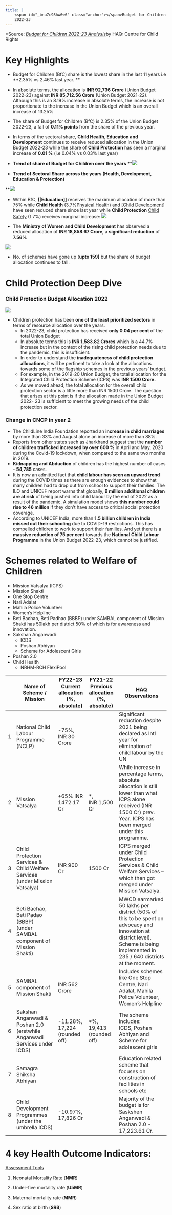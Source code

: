 ```yaml
---
title: |
    <span id="_bnu7c98hw6w6" class="anchor"></span>Budget for Children
    2022-23
---
```


*Source: [*Budget for Children 2022-23 Analysis*](https://drive.google.com/file/d/1dLv6dVrUjUXisEWIHisCS4MHficDf4yz/view?usp=sharing)by HAQ: Centre for Child Rights

# Key Highlights


- Budget for Children (BfC) share is the lowest share in the last 11 years i.e **2.35% vs 2.46% last year. **

- In absolute terms, the allocation is **INR 92,736 Crore** (Union Budget 2022-23) against **INR 85,712.56 Crore** (Union Budget 2021-22). Although this is an 8.19% increase in absolute terms, the increase is not proportionate to the increase in the Union Budget which is an overall increase of 13.25%

- The share of Budget for Children (BfC) is 2.35% of the Union Budget 2022-23, a fall of **0.11% points** from the share of the previous year.

- In terms of the sectoral share, **Child Health, Education and Development** continues to receive reduced allocation in the Union Budget 2022-23 while the share of **Child Protection** has seen a marginal increase of **0.01 %** (i.e 0.04% vs 0.03% last year)

- **Trend of share of Budget for Children over the years**
**![](https://lh6.googleusercontent.com/gC3nEhV1w5hzvGQwfR-4FKZmRrdSXXiE_y5H4Y-HZh-iH3OFkhZXoaOe3u2issVc5VBxwLXj4X4xcTaoExfh8RkrmBSBw0ncsKU2a15FDaaYmuehgCckF8AXfbNF32WCeeLm8FRf)

- **Trend of Sectoral Share across the years (Health, Development,
 Education & Protection)**

**![](https://lh3.googleusercontent.com/r1mY99whXoJajZllPTsHl_G2cQciow6uSJFCBhWAU7ON5b3PB0SmwjatK2kF5hrrFaHgUd0jj2pFVjMR63So__gOj--SYYAniOs7tg8WyR3DavFlRq_5PkCzZEBHn1jPZJN2hyl5)

-   Within BfC,  **[[Education]]** receives the maximum allocation of more than 75% while **Child Health** (3.7%[Physical Health](Volume%201/Roll%20Ups/Physical%20Health.md)) and [[Child Development]](19.22) have seen reduced share since last year while **Child Protection** [Child Safety](Child%20Safety) (1.7%) receives marginal increase:
**![](https://lh5.googleusercontent.com/TtsWT2HS87xQqA7jTXt1mQtPW5D1Hw_na_OoZLg2rqXa__ux2novlggPl-HBfLmFCRgT6ia4qtcWCXZCENkJiOfBjTFvSbBQC4tP5RF72l5xM1Rb0Zb4CZ7k8JRK2Z9HeQANbVzb)**


-   The **Ministry of Women and Child Development** has observed a reduced allocation of **INR 18,858.67 Crore**, a **significant reduction** of **7.56%**

**![](https://lh6.googleusercontent.com/dHItYNvMfMxSYT1lzPY0TCAyFkduaiMsnSvvApffWjrn5nBTbDbL-Stm08oiJvSJBVEb2W2-g_tpgpcnJuzqNF8FAQ06bqEjWoZ_tHyWPvOL14HZvKGj9xQ0yMRBc0HPGxl9TV-I)**


-  No. of schemes have gone up (**upto 159)** but the share of budget allocation continues to fall.

 # Child Protection Deep Dive

### Child Protection Budget Allocation 2022
**![](https://lh4.googleusercontent.com/xIaLQBYPbE7B6jVpotAvweFhU0vD1bVO7BrDpetJ2DYf04hYgJ5VLQUkWobN3-7ektlupyZ49OjWA6za9ryC8J_uJ9eH-tXV1iU17YGgP4ubx7v3yIVsifrfjNWQnfA4HQi_MoxX)**
- Children protection has been **one of the least prioritized sectors** in terms of resource allocation over the years.
	- In 2022-23, child protection has received **only 0.04 per cent** of the total Union Budget
	- In absolute terms this is **INR 1,583.82 Crores** which is a 44.7% increase but in the context of the rising child protection needs due to the pandemic, this is insufficient.
	- In order to understand the **inadequateness of child protection  allocations**, it will be pertinent to take a look at the allocations towards some of the flagship schemes in the previous years’ budget.
	- For example, in the 2019-20 Union Budget, the total allocation for the Integrated Child Protection Scheme (ICPS) was **INR 1500 Crore.** 
	- As we moved ahead, the total allocation for the overall child protection sector is a little more than INR 1500 Crore. The question that arises at this point is if the allocation made in the Union Budget 2022- 23 is sufficient to meet  the growing needs of the child protection sector.

### Change in CNCP in year 2
-  The ChildLine India Foundation reported an **increase in child marriages** by more than 33% and August alone an increase of more than 88%.
-  Reports from other states such as Jharkhand suggest that the **number of children trafficked increased by over 600 %** in April and May, 2020 during the Covid-19 lockdown, when compared to the same two months in 2019.
-   **Kidnapping and Abduction** of children has the highest number of cases - **54,785** cases.
-  It is now an admitted fact that **child labour has seen an upward trend** during the COVID times as there are enough evidences to show that many children had to drop out from school to support their families. The ILO and UNICEF report warns that globally, **9 million additional children are at risk** of being pushed into child labour by the end of 2022 as a result of the pandemic. A simulation model shows **this number could rise to 46 million** if they don’t have access to critical social protection coverage.
-  According to UNICEF India, more than **1.5 billion children in India missed out their schooling** due to COVID-19 restrictions. This has compelled children to work to support their families. And yet there is a **massive reduction of 75 per cent** towards the **National Child Labour Programme** in the Union Budget 2022-23, which cannot be justified.

# **Schemes related to Welfare of Children**

-   Mission Vatsalya (ICPS)
-   Mission Shakti
-   One Stop Centre
-   Nari Adalat
- Mahila Police Volunteer
- Women’s Helpline
- Beti Bachao, Beti Padhao (BBBP) under SAMBAL component of Mission Shakti has 50lakh per district 50% of which is for awareness and innovation. 
- Sakshan Anganwadi
    -   ICDS
    -   Poshan Abhiyan
    -   Scheme for Adolescent Girls
- Poshan 2.0
-  Child Health
    -   NRHM-RCH FlexiPool


|   | Name of Scheme / Mission                                                     | FY22-23<br>Current allocation<br>(%, absolute) | FY21-22<br>Previous allocation<br>(%, absolute) | HAQ Observations                                                                                                                                                               |
| - | ---------------------------------------------------------------------------- | ---------------------------------------------- | ----------------------------------------------- | ------------------------------------------------------------------------------------------------------------------------------------------------------------------------------ |
| 1 | National Child Labour Programme (NCLP)                                       | \-75%,<br>INR 30 Crore                         |                                                 | Significant reduction despite 2021 being declared as Intl year for elimination of child labour by the UN                                                                       |
| 2 | Mission Vatsalya                                                             | +65% INR 1472.17 Cr                                        | \*,<br>INR 1,500 Cr                             | While increase in percentage terms, absolute allocation is still lower than what ICPS alone received (INR 1500 Cr) prev. Year. ICPS has been merged under this programme.      |
| 3 | Child Protection Services & Child Welfare Services (under Mission Vatsalya)  | INR 900 Cr                                     | 1500 Cr                                         | ICPS merged under Child Protection Services & Child Welfare Services – which then got merged under Mission Vatsalya.                                                           |
| 4 | Beti Bachao, Beti Padao (BBBP)<br>(under SAMBAL component of Mission Shakti) |                                                |                                                 | MWCD earmarked 50 lakhs per district (50% of this to be spent on advocacy and innovation at district level). Scheme is being implemented in 235 / 640 districts at the moment. |
| 5 | SAMBAL component of Mission Shakti                                           | INR 562 Crore                                  |                                                 | Includes schemes like One Stop Centre, Nari Adalat, Mahila Police Volunteer, Women’s Helpline                                                                                  |
| 6 | Sakshan Anganwadi & Poshan 2.0 (erstwhile Anganwadi Services under ICDS)     | \-11.28%,<br>17,224 (rounded off)              | \*%,<br>19,413 (rounded off)                    | The scheme includes:<br>ICDS, Poshan Abhiyan and Scheme for adolescent girls                                                                                                   |
| 7 | Samagra Shiksha Abhiyan                                                      |                                                |                                                 | Education related scheme that focuses on construction of facilities in schools etc                                                                                             |
| 8 | Child Development Programmes (under the umbrella ICDS)                       | \-10.97%,<br>17,826 Cr                         |                                                 | Majority of the budget is for Saskshen Anganwadi & Poshan 2.0 - 17,223.61 Cr.                                                                                                  |




# 4 key Health Outcome Indicators:
[Assessment Tools](Volume%201/Roll%20Ups/Assessment%20Tools.md)

1.  Neonatal Mortality Rate (**NMR**)

2.  Under-five mortality rate (**U5MR**)

3.  Maternal mortality rate (**MMR**)

4.  Sex ratio at birth (**SRB**)